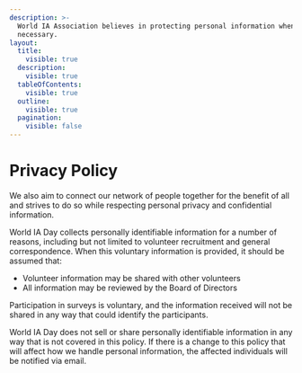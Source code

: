 ```yaml
---
description: >-
  World IA Association believes in protecting personal information whenever
  necessary.
layout:
  title:
    visible: true
  description:
    visible: true
  tableOfContents:
    visible: true
  outline:
    visible: true
  pagination:
    visible: false
---
```


# Privacy Policy

We also aim to connect our network of people together for the benefit of all and strives to do so while respecting personal privacy and confidential information.

World IA Day collects personally identifiable information for a number of reasons, including but not limited to volunteer recruitment and general correspondence. When this voluntary information is provided, it should be assumed that:

* Volunteer information may be shared with other volunteers
* All information may be reviewed by the Board of Directors

Participation in surveys is voluntary, and the information received will not be shared in any way that could identify the participants.

World IA Day does not sell or share personally identifiable information in any way that is not covered in this policy. If there is a change to this policy that will affect how we handle personal information, the affected individuals will be notified via email.
